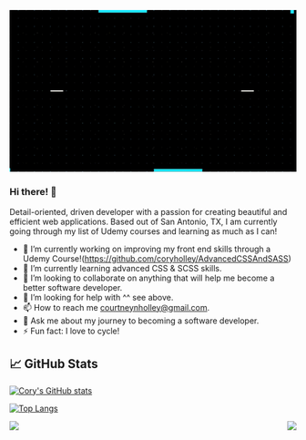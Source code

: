 ![Header](https://raw.githubusercontent.com/coryholley/coryholley/assets/coryholley_header.gif "Header")

### Hi there! 👋

Detail-oriented, driven developer with a passion for creating beautiful and efficient web applications. Based out of San Antonio, TX, I am currently going through my list of Udemy courses and learning as much as I can!

- 🔭 I’m currently working on improving my front end skills through a Udemy Course!(https://github.com/coryholley/AdvancedCSSAndSASS)
- 🌱 I’m currently learning advanced CSS & SCSS skills.
- 👯 I’m looking to collaborate on anything that will help me become a better software developer.
- 🤔 I’m looking for help with ^^ see above.
- 📫 How to reach me courtneynholley@gmail.com.
- 💬 Ask me about my journey to becoming a software developer.
- ⚡ Fun fact: I love to cycle! 

## &#x1f4c8; GitHub Stats

[![Cory's GitHub stats](https://github-readme-stats.vercel.app/api?username=coryholley&show_icons=true&theme=algolia)](https://github.com/coryholley/github-readme-stats)

[![Top Langs](https://github-readme-stats.vercel.app/api/top-langs/?username=coryholley&layout=compact&theme=algolia)](https://github.com/anuraghazra/github-readme-stats)

<img align="left" src="https://github-readme-stats.vercel.app/api?username=coryholley&&show_icons=true&theme=algolia" height="200">

<img align="right" src="https://github-readme-stats.vercel.app/api/top-langs?username=calebewheeler&&show_icons=true&theme=algolia" height="200">


